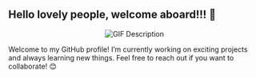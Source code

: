 ## Hello lovely people, welcome aboard!!! 👋

<div align="center">
  <img src="https://media1.tenor.com/m/kB1vnpMwOnIAAAAC/megumi-saekano.gif" alt="GIF Description">
</div>

Welcome to my GitHub profile! I’m currently working on exciting projects and always learning new things. Feel free to reach out if you want to collaborate! 😊
